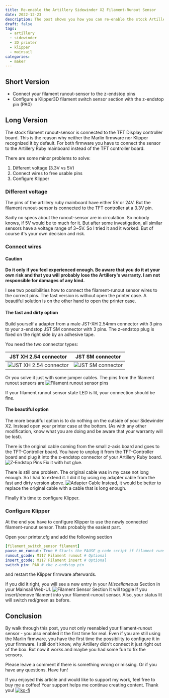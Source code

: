 ```yaml
---
title: Re-enable the Artillery Sidewinder X2 Filament-Runout Sensor
date: 2022-12-23
description: The post shows you how you can re-enable the stock Artillery Sidewinder X2 filament-runout sensor and configure with the Klipper3D printer firmware afterwards.
draft: false
tags:
  - artillery
  - sidewinder
  - 3D printer
  - klipper
  - mainsail
categories:
  - maker
---
```


## Short Version

- Connect your filament runout-sensor to the z-endstop pins
- Configure a Klipper3D filament switch sensor section with the z-endstop pin (PA0)

## Long Version

The stock filament runout-sensor is connected to the TFT Display controller board. This is the reason why neither the Marlin firmware nor Klipper recognized it by default. For both firmware you have to connect the sensor to the Artillery Ruby mainboard instead of the TFT controller board.

There are some minor problems to solve:

1. Different voltage (3.3V vs 5V)
1. Connect wires to free usable pins
1. Configure Klipper

### Different voltage

The pins of the artillery ruby mainboard have either 5V or 24V. But the filament runout-sensor is connected to the TFT controller at a 3.3V pin.

Sadly no specs about the runout-sensor are in circulation. So nobody knows, if 5V would be to much for it. But after some investigation, all similar sensors have a voltage range of 3~5V. So I tried it and it worked. But of course it's your own decision and risk.

### Connect wires

#### Caution

**Do it only if you feel experienced enough. Be aware that you do it at your own risk and that you will probably lose the Artillery's warranty. I am not responsible for damages of any kind.**

I see two possibilities how to connect the filament-runout sensor wires to the correct pins. The fast version is without open the printer case. A beautiful solution is on the other hand to open the printer case.

#### The fast and dirty option

Build yourself a adapter from a male JST-XH 2.54mm connector with 3 pins to your z-endstop JST SM connector with 3 pins. The z-endstop plug is fixed on the right side by an adhesive tape.

You need the two connector types:

| JST XH 2.54 connector                                                             | JST SM connector                                                    |
| --------------------------------------------------------------------------------- | ------------------------------------------------------------------- |
| ![JST XH 2.54 connector](images/jst-xh-254-connector.jpg "JST XH 2.54 connector") | ![JST SM connector](images/jst-sm-connector.jpg "JST SM connector") |

Or you solve it just with some jumper cables. The pins from the filament runout sensors are ![Filament runout sensor pins](images/runout-sensor-pins.jpg "Filament runout sensor pins")

If your filament runout sensor state LED is lit, your connection should be fine.

#### The beautiful option

The more beautiful option is to do nothing on the outside of your Sidewinder X2. Instead open your printer case at the bottom. (As with any other modification, know what you are doing and be aware that your warranty will be lost).

There is the original cable coming from the small z-axis board and goes to the TFT-Controller board. You have to unplug it from the TFT-Controller board and plug it into the z-endstop connector of your Artillery Ruby board. ![Z-Endstop Pins](images/z-endstop-pins.png "Z-Endstop Pins") Fix it with hot glue.

There is still one problem. The original cable was in my case not long enough. So I had to extend it. I did it by using my adapter cable from the fast and dirty version above.
![Adapter Cable](images/adapter-cable.png "Adapter Cable") Instead, it would be better to replace the original cable with a cable that is long enough.

Finally it's time to configure Klipper.

### Configure Klipper

At the end you have to configure Klipper to use the newly connected filament-runout sensor. Thats probably the easiest part.

Open your printer.cfg and add the following section

```yml
[filament_switch_sensor filament]
pause_on_runout: True # Starts the PAUSE g-code script if filament runs out
runout_gcode: M117 Filament runout # Optional
insert_gcode: M117 Filament insert # Optional
switch_pin: PA0 # the z-endstop pin
```

and restart the Klipper firmware afterwards.

If you did it right, you will see a new entry in your _Miscellaneous_ Section in your Mainsail Web-UI. ![Filament Sensor Section](images/filament-sensor-ui.jpg "Filament Sensor Section") It will toggle if you insert/remove filament into your filament-runout sensor. Also, your status lit will switch red/green as before.

## Conclusion

By walk through this post, you not only reenabled your filament-runout sensor - you also enabled it the first time for real. Even if you are still using the Marlin firmware, you have the first time the possibility to configure it in your firmware. I still don't know, why Artillery didn't connect it just right out of the box. But now it works and maybe you had some fun to fix the sensors.

Please leave a comment if there is something wrong or missing. Or if you have any questions.
Have fun!

If you enjoyed this article and would like to support my work, feel free to buy me a coffee! Your support helps me continue creating content. Thank you! [![ko-fi](https://ko-fi.com/img/githubbutton_sm.svg)](https://ko-fi.com/F2F7GC8PC)


